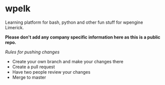 # wpelk
Learning platform for bash, python and other fun stuff for wpengine Limerick.

**Please don't add any company specific information here as this is a public repo.**

*Rules for pushing changes*
- Create your own branch and make your changes there
- Create a pull request
- Have two people review your changes
- Merge to master
